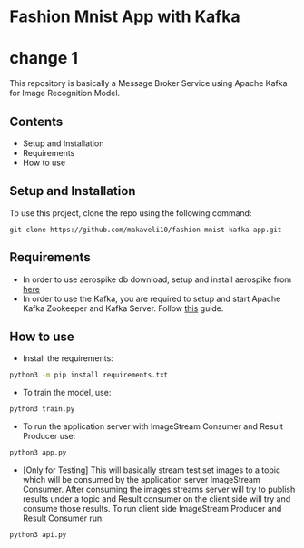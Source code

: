 
# Fashion Mnist App with Kafka
# change 1
This repository is basically a Message Broker Service using Apache Kafka for Image Recognition Model.


## Contents

- Setup and Installation
- Requirements
- How to use


## Setup and Installation

To use this project, clone the repo using the following command:

```git clone https://github.com/makaveli10/fashion-mnist-kafka-app.git```


## Requirements

- In order to use aerospike db download, setup and install aerospike from [here](https://developer.aerospike.com/docs/getting-started/linux/install-on-ubuntu)
- In order to use the Kafka, you are required to setup and start Apache Kafka Zookeeper and Kafka Server. Follow [this](https://kafka.apache.org/quickstart) guide.


## How to use

- Install the requirements:

```sh
python3 -m pip install requirements.txt
```

- To train the model, use:

```sh
python3 train.py
```

- To run the application server with ImageStream Consumer and Result Producer use:

```sh
python3 app.py
```

- [Only for Testing] This will basically stream test set images to a topic which will be consumed by the application server ImageStream Consumer. After consuming the images streams server will try to publish results under a topic and Result consumer on the client side will try and consume those results. To run client side ImageStream Producer and Result Consumer run:

```sh
python3 api.py
```


